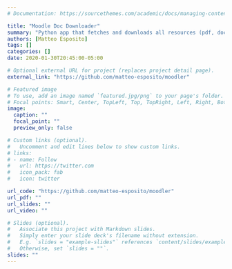 ```yaml
---
# Documentation: https://sourcethemes.com/academic/docs/managing-content/

title: "Moodle Doc Downloader"
summary: "Python app that fetches and downloads all resources (pdf, docx, pptx) from a course moodle page. Selenium, bs4."
authors: [Matteo Esposito]
tags: []
categories: []
date: 2020-01-30T20:45:00-05:00

# Optional external URL for project (replaces project detail page).
external_link: "https://github.com/matteo-esposito/moodler"

# Featured image
# To use, add an image named `featured.jpg/png` to your page's folder.
# Focal points: Smart, Center, TopLeft, Top, TopRight, Left, Right, BottomLeft, Bottom, BottomRight.
image:
  caption: ""
  focal_point: ""
  preview_only: false

# Custom links (optional).
#   Uncomment and edit lines below to show custom links.
# links:
# - name: Follow
#   url: https://twitter.com
#   icon_pack: fab
#   icon: twitter

url_code: "https://github.com/matteo-esposito/moodler"
url_pdf: ""
url_slides: ""
url_video: ""

# Slides (optional).
#   Associate this project with Markdown slides.
#   Simply enter your slide deck's filename without extension.
#   E.g. `slides = "example-slides"` references `content/slides/example-slides.md`.
#   Otherwise, set `slides = ""`.
slides: ""
---
```

